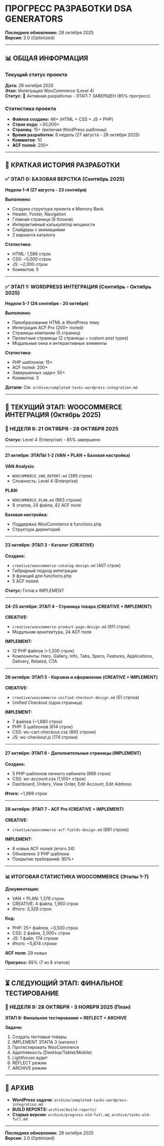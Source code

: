 # ПРОГРЕСС РАЗРАБОТКИ DSA GENERATORS

**Последнее обновление:** 28 октября 2025  
**Версия:** 2.0 (Optimized)

---

## 📊 ОБЩАЯ ИНФОРМАЦИЯ

### Текущий статус проекта
**Дата:** 28 октября 2025  
**Этап:** Интеграция WooCommerce (Level 4)  
**Статус:** 🔴 Активная разработка - ЭТАП 7 ЗАВЕРШЕН (85% прогресс)

### Статистика проекта
- **Файлов создано:** 46+ (HTML + CSS + JS + PHP)
- **Строк кода:** ~30,000+
- **Страниц:** 15+ (включая WordPress шаблоны)
- **Время разработки:** 9 недель (27 августа - 28 октября 2025)
- **Коммитов:** 10
- **ACF полей:** 200+

---

## 📅 КРАТКАЯ ИСТОРИЯ РАЗРАБОТКИ

### ✅ ЭТАП 0: БАЗОВАЯ ВЕРСТКА (Сентябрь 2025)

**Недели 1-4 (27 августа - 23 сентября)**

**Выполнено:**
- Создана структура проекта и Memory Bank
- Header, Footer, Navigation  
- Главная страница (8 блоков)
- Интерактивный калькулятор мощности
- Слайдеры с анимациями
- 2 варианта каталога

**Статистика:**
- HTML: 1,586 строк
- CSS: ~5,000 строк
- JS: ~2,000 строк
- Коммитов: 5

---

### ✅ ЭТАП 1: WORDPRESS ИНТЕГРАЦИЯ (Сентябрь - Октябрь 2025)

**Недели 5-7 (24 сентября - 20 октября)**

**Выполнено:**
- Преобразование HTML в WordPress тему
- Интеграция ACF Pro (200+ полей)
- Страницы компании (5 страниц)
- Проектные страницы (2 страницы + custom post types)
- Модальные окна и интерактивные элементы

**Статистика:**
- PHP шаблонов: 15+
- ACF полей: 200+
- Завершенных задач: 50+
- Коммитов: 3

**Детали:** См. `archive/completed-tasks-wordpress-integration.md`

---

## 🔴 ТЕКУЩИЙ ЭТАП: WOOCOMMERCE ИНТЕГРАЦИЯ (Октябрь 2025)

### 📅 НЕДЕЛЯ 8: 21 ОКТЯБРЯ - 28 ОКТЯБРЯ 2025

**Статус:** Level 4 (Enterprise) - 85% завершено

---

#### **21 октября: ЭТАПЫ 1-2 (VAN + PLAN + Базовая настройка)**

**VAN Analysis:**
- `WOOCOMMERCE_VAN_REPORT.md` (395 строк)
- Сложность: Level 4 (Enterprise)

**PLAN:**
- `WOOCOMMERCE_PLAN.md` (983 строки)
- 8 этапов, 24 файла, 42 ACF поля

**Базовая настройка:**
- Поддержка WooCommerce в functions.php
- Структура директорий

---

#### **23 октября: ЭТАП 3 - Каталог (CREATIVE)**

**Создано:**
- `creative/woocommerce-catalog-design.md` (407 строк)
- Гибридный подход интеграции
- 8 функций для functions.php
- 5 ACF полей

**Статус:** Готов к IMPLEMENT

---

#### **24-25 октября: ЭТАП 4 - Страница товара (CREATIVE + IMPLEMENT)**

**CREATIVE:**
- `creative/woocommerce-product-page-design.md` (811 строк)
- Модульная архитектура, 24 ACF поля

**IMPLEMENT:**
- 12 PHP файлов (~1,200 строк)
- Компоненты: Hero, Gallery, Info, Tabs, Specs, Features, Applications, Delivery, Related, CTA

---

#### **26 октября: ЭТАП 5 - Корзина и оформление (CREATIVE + IMPLEMENT)**

**CREATIVE:**
- `creative/woocommerce-unified-checkout-design.md` (51 строка)
- Unified Checkout (одна страница)

**IMPLEMENT:**
- 7 файлов (~1,680 строк)
- PHP: 5 шаблонов (614 строк)
- CSS: wc-cart-checkout.css (892 строки)
- JS: wc-checkout.js (174 строки)

---

#### **27 октября: ЭТАП 6 - Дополнительные страницы (IMPLEMENT)**

**Создано:**
- 5 PHP шаблонов личного кабинета (869 строк)
- CSS: wc-account.css (1,100+ строк)
- Dashboard, Orders, View Order, Edit Account, Edit Address

**Итого:** ~1,969 строк

---

#### **28 октября: ЭТАП 7 - ACF Pro (CREATIVE + IMPLEMENT)**

**CREATIVE:**
- `creative/woocommerce-acf-fields-design.md` (681 строка)

**IMPLEMENT:**
- 8 новых ACF полей (итого 24)
- Обновлено 3 PHP шаблона
- Покрытие требований: 90%+

---

### 📊 ИТОГОВАЯ СТАТИСТИКА WOOCOMMERCE (Этапы 1-7)

**Документация:**
- VAN + PLAN: 1,378 строк
- CREATIVE: 4 файла, 1,950 строк
- Итого: 3,328 строк

**Код:**
- PHP: 25+ файлов, ~3,500 строк
- CSS: 2 файла, 2,000+ строк
- JS: 1 файл, 174 строки
- Итого: ~5,874 строки

**ACF поля:** 29 новых

**Прогресс:** 85% (7 из 8 этапов)

---

## ⏳ СЛЕДУЮЩИЙ ЭТАП: ФИНАЛЬНОЕ ТЕСТИРОВАНИЕ

### 📅 НЕДЕЛЯ 9: 28 ОКТЯБРЯ - 3 НОЯБРЯ 2025 (План)

**ЭТАП 8: Финальное тестирование + REFLECT + ARCHIVE**

**Задачи:**
1. Создать тестовые товары
2. IMPLEMENT ЭТАПА 3 (каталог)
3. Протестировать WooCommerce
4. Адаптивность (Desktop/Tablet/Mobile)
5. Lighthouse аудит
6. REFLECT режим
7. ARCHIVE режим

---

## 📁 АРХИВ

- **WordPress задачи:** `archive/completed-tasks-wordpress-integration.md`
- **BUILD REPORTS:** `archive/build-reports/`
- **Старые версии:** `archive/progress-old-full.md`, `archive/tasks-old-full.md`

---

**Последнее обновление:** 28 октября 2025  
**Версия:** 2.0 (Optimized)
